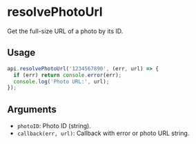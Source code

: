 # resolvePhotoUrl

Get the full-size URL of a photo by its ID.

## Usage
```js
api.resolvePhotoUrl('1234567890', (err, url) => {
  if (err) return console.error(err);
  console.log('Photo URL:', url);
});
```

## Arguments
- `photoID`: Photo ID (string).
- `callback(err, url)`: Callback with error or photo URL string.
